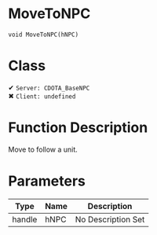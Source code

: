 # MoveToNPC
```
void MoveToNPC(hNPC)
```
# Class
✔ `Server: CDOTA_BaseNPC`  
✖ `Client: undefined`  

# Function Description
Move to follow a unit.
# Parameters
Type|Name|Description
--|--|--
handle|hNPC|No Description Set
